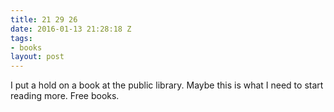 ```yaml
---
title: 21 29 26
date: 2016-01-13 21:28:18 Z
tags:
- books
layout: post
---
```


I put a hold on a book at the public library. Maybe this is what I need to start reading more. Free books. 